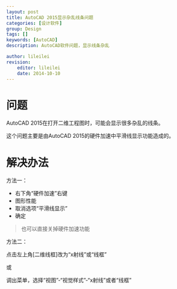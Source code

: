 ```yaml
---
layout: post
title: AutoCAD 2015显示杂乱线条问题
categories: [设计软件]
group: Design
tags: []
keywords: [AutoCAD]
description: AutoCAD软件问题，显示线条杂乱

author: lileilei
revision:
    editor: lileilei
    date: 2014-10-10
---
```


# 问题

AutoCAD 2015在打开二维工程图时，可能会显示很多杂乱的线条。

这个问题主要是由AutoCAD 2015的硬件加速中平滑线显示功能造成的。

# 解决办法

方法一：

+ 右下角“硬件加速”右键
+ 图形性能
+ 取消选项“平滑线显示”
+ 确定

> 也可以直接关掉硬件加速功能

方法二：

点击左上角[二维线框]改为“x射线”或“线框”

或

调出菜单，选择“视图”-“视觉样式”-“x射线”或者“线框”

